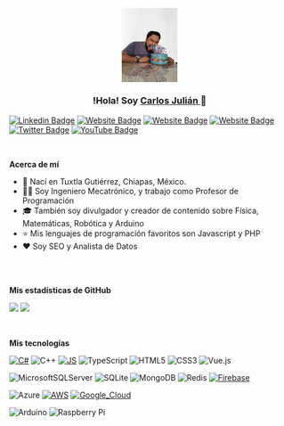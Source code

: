 <p align="center" width="300">
  <img align="center" width="100" src="/carlosjulian-removebg.png"" />
  <h3 align="center">!Hola! Soy <a href="https://carlosjulian.mx" target="_blank">Carlos Julián </a> 👋 </h3>  
</p>

[![Linkedin Badge](https://img.shields.io/badge/-LinkedIn-0e76a8?style=flat-square&logo=Linkedin&logoColor=white)](https://www.linkedin.com/in/carlosjulianmx/)
[![Website Badge](https://img.shields.io/badge/Website-3b5998?style=flat-square&logo=google-chrome&logoColor=white)](https://carlosjulian.mx)
[![Website Badge](https://img.shields.io/badge/Website-3b5998?style=flat-square&logo=google-chrome&logoColor=white)](https://fisimat.com.mx)
[![Website Badge](https://img.shields.io/badge/Website-3b5998?style=flat-square&logo=google-chrome&logoColor=white)](https://ingtelecto.com)
[![Twitter Badge](https://img.shields.io/badge/-Twitter-00acee?style=flat-square&logo=Twitter&logoColor=white)](https://twitter.com/carlosjuliandev)
[![YouTube Badge](https://img.shields.io/badge/-YouTube-E60101?style=flat-square&logo=YouTube&logoColor=white)](https://www.youtube.com/@carlosjulian)




</br>

**Acerca de mí**

- 👨 Nací en Tuxtla Gutiérrez, Chiapas, México.
- 👨‍💻 Soy Ingeniero Mecatrónico, y trabajo como Profesor de Programación
- 🎓 También soy divulgador y creador de contenido sobre Física, Matemáticas, Robótica y Arduino
- ⭐ Mis lenguajes de programación favoritos son Javascript y PHP 
- ❤️ Soy SEO y Analista de Datos

</br>
</br>

**Mis estadísticas de GitHub**

<p>
  <img height="180em" src="https://github-readme-stats.vercel.app/api?username=carlosjulian&show_icons=true&hide_border=true&&count_private=true&include_all_commits=true" />
  <img height="180em" src="https://github-readme-stats.vercel.app/api/top-langs/?username=carlosjulian&show_icons=true&hide_border=true&layout=compact&langs_count=8&hide=javascript"/>
</p>

</br>

**Mis tecnologías**

[![C#](https://img.shields.io/badge/c%23-FA7343?style=flat-square&logo=c-sharp&logoColor=white)]()
![C++](https://img.shields.io/badge/c++-%2300599C.svg?style=flat-square&logo=c%2B%2B&logoColor=white)
[![JS](https://img.shields.io/badge/JS-F7DF1E?style=flat-square&logo=javascript&logoColor=white)]()
![TypeScript](https://img.shields.io/badge/TS-%23007ACC.svg?style=flat-square&logo=typescript&logoColor=white)
![HTML5](https://img.shields.io/badge/html5-%23E34F26.svg?style=flat-square&logo=html5&logoColor=white)
![CSS3](https://img.shields.io/badge/css3-%231572B6.svg?style=flat-square&logo=css3&logoColor=white)
![Vue.js](https://img.shields.io/badge/vuejs-%234FC08D.svg?style=flat-square&logo=vuedotjs&logoColor=white)

![MicrosoftSQLServer](https://img.shields.io/badge/Microsoft%20SQL%20Sever-CC2927?style=flat-square&logo=microsoft%20sql%20server&logoColor=white)
![SQLite](https://img.shields.io/badge/sqlite-%2307405e.svg?style=flat-square&logo=sqlite&logoColor=white)
![MongoDB](https://img.shields.io/badge/MongoDB-%234ea94b.svg?style=flat-square&logo=mongodb&logoColor=white)
![Redis](https://img.shields.io/badge/redis-%23DD0031.svg?style=flat-square&logo=redis&logoColor=white)
[![Firebase](https://img.shields.io/badge/Firebase-FFCA28?style=flat-square&logo=firebase&logoColor=white)]()

![Azure](https://img.shields.io/badge/azure-%230072C6.svg?style=flat-square&logo=microsoftazure)
[![AWS](https://img.shields.io/badge/AWS-232F3E?style=flat-square&logo=amazon-aws&logoColor=white)]()
[![Google_Cloud](https://img.shields.io/badge/Google_Cloud-FF9900?style=flat-square&logo=googlecloud&logoColor=white)]()


![Arduino](https://img.shields.io/badge/-Arduino-00979D?style=for-the-badge&logo=Arduino&logoColor=white)
![Raspberry Pi](https://img.shields.io/badge/-RaspberryPi-C51A4A?style=for-the-badge&logo=Raspberry-Pi)

